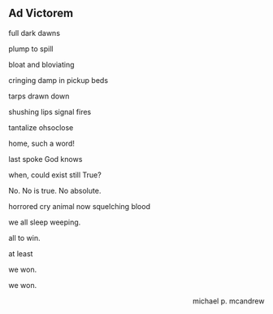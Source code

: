 ## Ad Victorem

full dark dawns

plump to spill

bloat and bloviating

cringing damp in pickup beds

tarps drawn down

shushing lips signal fires

tantalize ohsoclose

home, such a word!

last spoke God knows

when, could exist still True?

No. No is true. No absolute.

horrored cry animal now squelching blood

we all sleep weeping.

all to win.

at least

we won.

we won.




<div style="text-align: right"> michael p. mcandrew </div>
